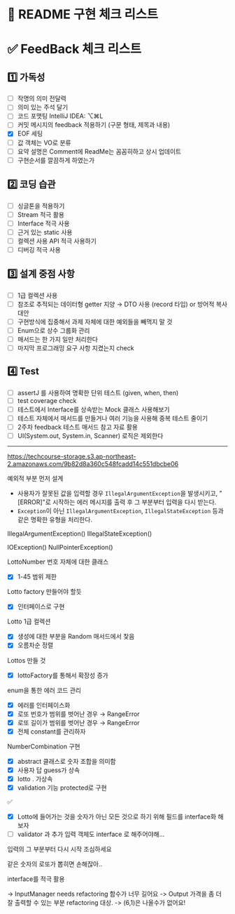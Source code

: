 # 📘 README 구현 체크 리스트

# ✅ FeedBack 체크 리스트

## 1️⃣ 가독성

- [ ]  작명의 의미 전달력
- [ ]  의미 있는 주석 달기
- [ ]  코드 포맷팅  IntelliJ IDEA: ⌥⌘L
- [ ]  커밋 메시지의 feedback 적용하기 (구문 형태, 제목과 내용)
- [x]  EOF 세팅
- [ ]  값 객체는 VO로 분류
- [ ]  요약 설명은 Comment에 ReadMe는 꼼꼼히하고 상시 업데이트
- [ ]  구현순서를 깔끔하게 하였는가

## 2️⃣ 코딩 습관

- [ ]  싱글톤을 적용하기
- [ ]  Stream 적극 활용
- [ ]  Interface 적극 사용
- [ ]  근거 있는 static 사용
- [ ]  컬렉션 사용 API 적극 사용하기
- [ ]  디버깅 적극 사용

## 3️⃣ 설계 중점 사항

- [ ]  1급 컬렉션 사용
- [ ]  참조로 추적되는 데이터형 getter 지양 → DTO 사용 (record 타입) or 방어적 복사 대안
- [ ]  구현방식에 집중해서 과제 자체에 대한 예외들을 빼먹지 말 것
- [ ]  Enum으로 상수 그룹화 관리
- [ ]  매서드는 한 가지 일만 처리한다
- [ ]  마지막 프로그래밍 요구 사항 지켰는지 check

## 4️⃣ Test

- [ ]  assertJ 를 사용하여 명확한 단위 테스트 (given, when, then)
- [ ]  test coverage check
- [ ]  테스트에서 Interface를 상속받는 Mock 클래스 사용해보기
- [ ]  테스트 자체에서 매서드를 만들거나 여러 기능을 사용해 중복 테스트 줄이기
- [ ]  2주차 feedback 테스트 매서드 참고 자료 활용
- [ ]  UI(System.out, System.in, Scanner) 로직은 제외한다

---

https://techcourse-storage.s3.ap-northeast-2.amazonaws.com/9b82d8a360c548fcadd14c551dbcbe06

예외적 부분 먼저 설계

- 사용자가 잘못된 값을 입력할 경우 `IllegalArgumentException`을 발생시키고, "[ERROR]"로 시작하는 에러 메시지를 출력 후 그 부분부터 입력을 다시 받는다.
- `Exception`이 아닌 `IllegalArgumentException`, `IllegalStateException` 등과 같은 명확한 유형을 처리한다.

IllegalArgumentException()
IllegalStateException()

IOException()
NullPointerException()

LottoNumber 번호 자체에 대한 클래스

- [x]  1-45 범위 제한

Lotto factory 만들어야 할듯

- [x]  인터페이스로 구현

Lotto 1급 컬렉션

- [x]  생성에 대한 부분을 Random 매서드에서 찿음
- [x]  오름차순 정렬

Lottos 만들 것

- [x]  lottoFactory를 통해서 확장성 증가

enum을 통한 에러 코드 관리

- [x]  에러를 인터페이스화
- [x]  로또 번호가 범위를 벗어난 경우 → RangeError
- [x]  로또 길이가 범위를 벗어난 경우 → RangeError
- [x]  전체 constant를 관리하자

NumberCombination 구현

- [x]  abstract 클래스로 숫자 조합을 의미함
- [x]  사용자 답 guess가 상속
- [x]  lotto . 가상속
- [x]  validation 기능 protected로 구현

✅ 

- [x] Lotto에 들어가는 것을 숫자가 아닌 모든 것으로 하기 위해 필드를 interface화 해보자 
- [ ] validator 과 추가 입력 객체도 interface 로 해주어야해...

입력의 그 부분부터 다시 시작 조심하세요

같은 숫자의 로또가 뽑히면 손해잖아..


interface를 적극 활용

-> InputManager needs refactoring 함수가 너무 길어요
-> Output 가격을 좀 더 잘 출력할 수 있는 부분 refactoring 대상.
-> (6,1)은 나올수가 없어요!
